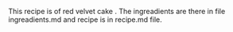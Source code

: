 This recipe is of red velvet cake . The ingreadients are there in file ingreadients.md and recipe is in recipe.md file.